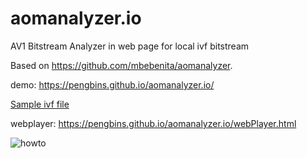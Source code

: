 # aomanalyzer.io
AV1 Bitstream Analyzer in web page for local ivf bitstream 

Based on https://github.com/mbebenita/aomanalyzer.

demo: https://pengbins.github.io/aomanalyzer.io/
 
[Sample ivf file](https://raw.githubusercontent.com/pengbins/aomanalyzer.io/master/img/Johnny_1280x720.ivf)

webplayer: https://pengbins.github.io/aomanalyzer.io/webPlayer.html
 
 
 ![howto](https://github.com/pengbins/aomanalyzer.io/blob/master/img/aomanalyzer.gif)
 
 
